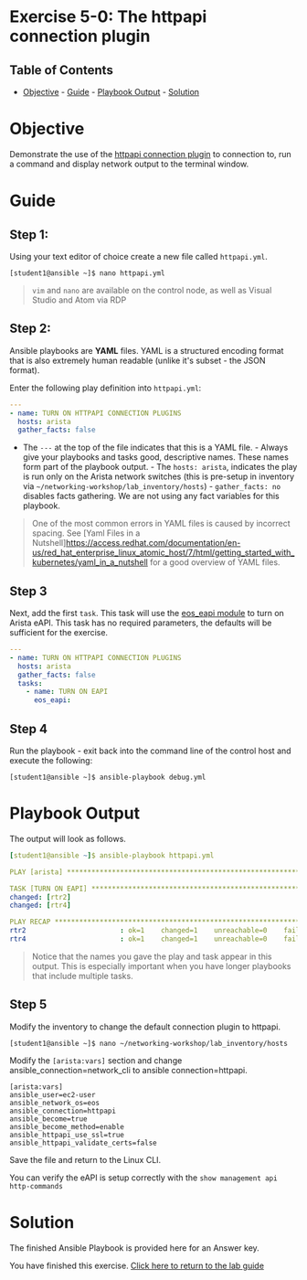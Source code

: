 # Exercise 5-0: The httpapi connection plugin

## Table of Contents

- [Objective](#objective)  - [Guide](#guide)  - [Playbook
Output](#playbook-output)  - [Solution](#solution)

# Objective

Demonstrate the use of the [httpapi connection
plugin](https://docs.ansible.com/ansible/latest/plugins/connection/httpapi.html)
to connection to, run a command and display network output to the terminal
window.

# Guide

## Step 1:

Using your text editor of choice create a new file called `httpapi.yml`.

```
[student1@ansible ~]$ nano httpapi.yml
```

>`vim` and `nano` are available on the control node, as well as Visual Studio and Atom via RDP

## Step 2:

Ansible playbooks are **YAML** files. YAML is a structured encoding format
that is also extremely human readable (unlike it's subset - the JSON
format).

Enter the following play definition into `httpapi.yml`:

``` yaml
---
- name: TURN ON HTTPAPI CONNECTION PLUGINS
  hosts: arista
  gather_facts: false
```

- The `---` at the top of the file indicates that this is a YAML file.  -
Always give your playbooks and tasks good, descriptive names. These names
form part of the playbook output.  - The `hosts: arista`, indicates the play
is run only on the Arista network switches (this is pre-setup in inventory
via `~/networking-workshop/lab_inventory/hosts`)  - `gather_facts: no`
disables facts gathering.  We are not using any fact variables for this
playbook.

> One of the most common errors in YAML files is caused by incorrect spacing. See [Yaml Files in a Nutshell]https://access.redhat.com/documentation/en-us/red_hat_enterprise_linux_atomic_host/7/html/getting_started_with_kubernetes/yaml_in_a_nutshell for a good overview of YAML files.

## Step 3

Next, add the first `task`. This task will use the [eos_eapi
module](https://docs.ansible.com/ansible/latest/modules/eos_eapi_module.html)
to turn on Arista eAPI.  This task has no required parameters, the defaults
will be sufficient for the exercise.

```yaml
---
- name: TURN ON HTTPAPI CONNECTION PLUGINS
  hosts: arista
  gather_facts: false
  tasks:
    - name: TURN ON EAPI
      eos_eapi:
```

## Step 4

Run the playbook - exit back into the command line of the control host and
execute the following:

```
[student1@ansible ~]$ ansible-playbook debug.yml
```
# Playbook Output

The output will look as follows.

```yaml
[student1@ansible ~]$ ansible-playbook httpapi.yml

PLAY [arista] ******************************************************************

TASK [TURN ON EAPI] ************************************************************
changed: [rtr2]
changed: [rtr4]

PLAY RECAP *********************************************************************
rtr2                       : ok=1    changed=1    unreachable=0    failed=0    skipped=0
rtr4                       : ok=1    changed=1    unreachable=0    failed=0    skipped=0
```
> Notice that the names you gave the play and task appear in this output. This is especially important when you have longer playbooks that include multiple tasks.

## Step 5

Modify the inventory to change the default connection plugin to httpapi.

```
[student1@ansible ~]$ nano ~/networking-workshop/lab_inventory/hosts
```

Modify the `[arista:vars]` section and change ansible_connection=network_cli
to ansible connection=httpapi.

```
[arista:vars]
ansible_user=ec2-user
ansible_network_os=eos
ansible_connection=httpapi
ansible_become=true
ansible_become_method=enable
ansible_httpapi_use_ssl=true
ansible_httpapi_validate_certs=false
````

Save the file and return to the Linux CLI.

You can verify the eAPI is setup correctly with the `show management api
http-commands`

# Solution
The finished Ansible Playbook is provided here for an Answer key.



You have finished this exercise.  [Click here to return to the lab
guide](../README.md)
